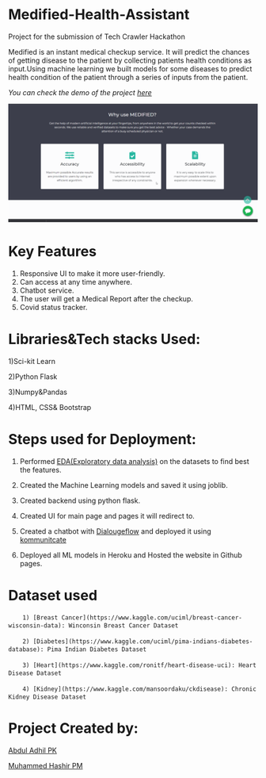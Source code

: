 # Medified-Health-Assistant

Project for the submission of Tech Crawler Hackathon


Medified is an instant medical checkup service. It will predict the chances of getting disease to the patient by collecting patients health conditions as input.Using machine learning we built models for some diseases to predict health condition of the patient through a series of inputs from the patient.

*You can check the demo of the project [here](https://adhilcodes.github.io/Medified/)*

![](./images/demo.gif)


# Key Features
1) Responsive UI to make it more user-friendly.
2) Can access at any time anywhere.
3) Chatbot service.
4) The user will get a Medical Report after the checkup.
5) Covid status tracker.


# Libraries&Tech stacks Used:

1)Sci-kit Learn

2)Python Flask

3)Numpy&Pandas

4)HTML, CSS& Bootstrap


# Steps used for Deployment:

1) Performed [EDA(Exploratory data analysis)](EDA) on the datasets to find best the features.

2) Created the Machine Learning models and saved it using joblib.

3) Created backend using python flask.

4) Created UI for main page and pages it will redirect to.

5) Created a chatbot with  [Dialougeflow](https://dialogflow.cloud.google.com/) and deployed it using [kommunitcate](https://www.kommunicate.io/product/dialogflow-integration)

6) Deployed all ML models in Heroku and Hosted the website in Github pages.


# Dataset used

       
        1) [Breast Cancer](https://www.kaggle.com/uciml/breast-cancer-wisconsin-data): Winconsin Breast Cancer Dataset

        2) [Diabetes](https://www.kaggle.com/uciml/pima-indians-diabetes-database): Pima Indian Diabetes Dataset

        3) [Heart](https://www.kaggle.com/ronitf/heart-disease-uci): Heart Disease Dataset

        4) [Kidney](https://www.kaggle.com/mansoordaku/ckdisease): Chronic Kidney Disease Dataset




# Project Created by:
  [Abdul Adhil PK](adhilcodes.me)    
  
  [Muhammed Hashir PM](hashirpm.github.io/)
